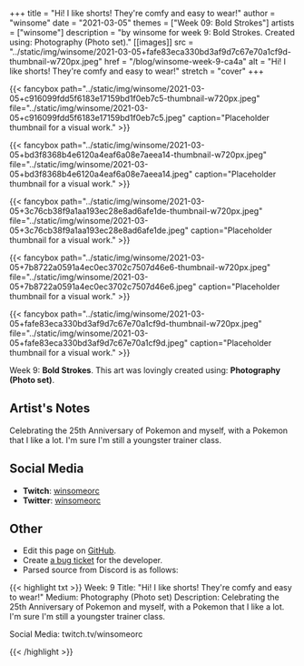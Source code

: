 +++
title =       "Hi! I like shorts! They're comfy and easy to wear!"
author =      "winsome"
date =        "2021-03-05"
themes =      ["Week 09: Bold Strokes"]
artists =     ["winsome"]
description = "by winsome for week 9: Bold Strokes. Created using: Photography (Photo set)."
[[images]]
              src = "../static/img/winsome/2021-03-05+fafe83eca330bd3af9d7c67e70a1cf9d-thumbnail-w720px.jpeg"
              href = "/blog/winsome-week-9-ca4a"
              alt = "Hi! I like shorts! They're comfy and easy to wear!"
              stretch = "cover"
+++


{{< fancybox path="../static/img/winsome/2021-03-05+c916099fdd5f6183e17159bd1f0eb7c5-thumbnail-w720px.jpeg" file="../static/img/winsome/2021-03-05+c916099fdd5f6183e17159bd1f0eb7c5.jpeg" caption="Placeholder thumbnail for a visual work." >}}

{{< fancybox path="../static/img/winsome/2021-03-05+bd3f8368b4e6120a4eaf6a08e7aeea14-thumbnail-w720px.jpeg" file="../static/img/winsome/2021-03-05+bd3f8368b4e6120a4eaf6a08e7aeea14.jpeg" caption="Placeholder thumbnail for a visual work." >}}

{{< fancybox path="../static/img/winsome/2021-03-05+3c76cb38f9a1aa193ec28e8ad6afe1de-thumbnail-w720px.jpeg" file="../static/img/winsome/2021-03-05+3c76cb38f9a1aa193ec28e8ad6afe1de.jpeg" caption="Placeholder thumbnail for a visual work." >}}

{{< fancybox path="../static/img/winsome/2021-03-05+7b8722a0591a4ec0ec3702c7507d46e6-thumbnail-w720px.jpeg" file="../static/img/winsome/2021-03-05+7b8722a0591a4ec0ec3702c7507d46e6.jpeg" caption="Placeholder thumbnail for a visual work." >}}

{{< fancybox path="../static/img/winsome/2021-03-05+fafe83eca330bd3af9d7c67e70a1cf9d-thumbnail-w720px.jpeg" file="../static/img/winsome/2021-03-05+fafe83eca330bd3af9d7c67e70a1cf9d.jpeg" caption="Placeholder thumbnail for a visual work." >}}


Week 9: **Bold Strokes**. This art was lovingly created using: **Photography (Photo set)**.

## Artist's Notes

Celebrating the 25th Anniversary of Pokemon and myself, with a Pokemon that I like a lot. I'm sure I'm still a youngster trainer class.

## Social Media

- **Twitch**: <a href='https://twitch.tv/winsomeorc' target='_blank'>winsomeorc</a>
- **Twitter**: <a href='https://twitter.com/winsomeorc' target='_blank'>winsomeorc</a>

## Other

- Edit this page on [GitHub](https://github.com/teaminkling/web-refresh/edit/main/content/blog/winsome-week-9-ca4a.md).
- Create [a bug ticket](https://github.com/teaminkling/web-refresh/issues/new?assignees=&labels=bug&template=problem-report.md&title=) for the developer.
- Parsed source from Discord is as follows:

{{< highlight txt >}}
Week: 9
Title:  "Hi! I like shorts! They're comfy and easy to wear!"
Medium:  Photography (Photo set)
Description: 
Celebrating the 25th Anniversary of Pokemon and myself, with a Pokemon that I like a lot. I'm sure I'm still a youngster trainer class.

Social Media: twitch.tv/winsomeorc








{{< /highlight >}}
